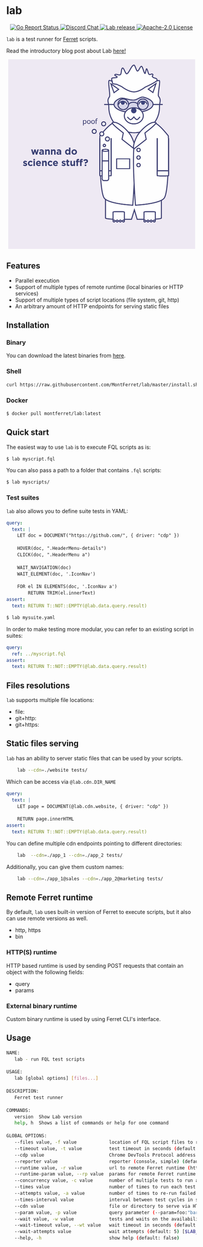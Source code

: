 # lab
<p align="center">
	<a href="https://goreportcard.com/report/github.com/MontFerret/lab">
		<img alt="Go Report Status" src="https://goreportcard.com/badge/github.com/MontFerret/lab">
	</a>
<!-- 	<a href="https://codecov.io/gh/MontFerret/lab">
		<img alt="Code coverage" src="https://codecov.io/gh/MontFerret/lab/branch/master/graph/badge.svg" />
	</a> -->
	<a href="https://discord.gg/kzet32U">
		<img alt="Discord Chat" src="https://img.shields.io/discord/501533080880676864.svg">
	</a>
	<a href="https://github.com/MontFerret/lab/releases">
		<img alt="Lab release" src="https://img.shields.io/github/release/MontFerret/lab.svg">
	</a>
	<a href="https://opensource.org/licenses/Apache-2.0">
		<img alt="Apache-2.0 License" src="http://img.shields.io/badge/license-Apache-brightgreen.svg">
	</a>
</p>

``lab`` is a test runner for [Ferret](https://www.github.com/MontFerret/ferret) scripts.

Read the introductory blog post about Lab [here!](https://www.montferret.dev/blog/say-hello-to-lab/)

<p align="center">
<img alt="lab" src="https://raw.githubusercontent.com/MontFerret/lab/master/assets/landing.png" style="margin-left: auto; margin-right: auto;" width="495px" height="501px" />
</p>

## Features
- Parallel execution
- Support of multiple types of remote runtime (local binaries or HTTP services)
- Support of multiple types of script locations (file system, git, http)
- An arbitrary amount of HTTP endpoints for serving static files

## Installation

### Binary
You can download the latest binaries from [here](https://github.com/MontFerret/lab/releases).

### Shell
```bash
curl https://raw.githubusercontent.com/MontFerret/lab/master/install.sh | sh
```

### Docker
```bash
$ docker pull montferret/lab:latest
```

## Quick start

The easiest way to use ``lab`` is to execute FQL scripts as is:

```bash
$ lab myscript.fql
```

You can also pass a path to a folder that contains ``.fql`` scripts:

```bash
$ lab myscripts/
```

### Test suites

``lab`` also allows you to define suite tests in YAML:

```yaml
query:
  text: |
    LET doc = DOCUMENT("https://github.com/", { driver: "cdp" })
    
    HOVER(doc, ".HeaderMenu-details")
    CLICK(doc, ".HeaderMenu a")
    
    WAIT_NAVIGATION(doc)
    WAIT_ELEMENT(doc, '.IconNav')
    
    FOR el IN ELEMENTS(doc, '.IconNav a')
        RETURN TRIM(el.innerText)
assert:
  text: RETURN T::NOT::EMPTY(@lab.data.query.result)
```

```bash
$ lab mysuite.yaml
```

In order to make testing more modular, you can refer to an existing script in suites:

```yaml
query:
  ref: ../myscript.fql
assert:
  text: RETURN T::NOT::EMPTY(@lab.data.query.result)
```

## Files resolutions

``lab`` supports multiple file locations:

- file:
- git+http:
- git+https:

## Static files serving

``lab`` has an ability to server static files that can be used by your scripts.

```bash
	lab --cdn=./website tests/
```

Which can be access via ``@lab.cdn.DIR_NAME``

```yaml
query:
  text: |
    LET page = DOCUMENT(@lab.cdn.website, { driver: "cdp" })
    
    RETURN page.innerHTML
assert:
  text: RETURN T::NOT::EMPTY(@lab.data.query.result)
```

You can define multiple cdn endpoints pointing to different directories:

```bash
	lab  --cdn=./app_1 --cdn=./app_2 tests/
```

Additionally, you can give them custom names:

```bash
	lab --cdn=./app_1@sales --cdn=./app_2@marketing tests/
```

## Remote Ferret runtime
By default, ``lab`` uses built-in version of Ferret to execute scripts, but it also can use remote versions as well.

- http, https
- bin

### HTTP(S) runtime
HTTP based runtime is used by sending POST requests that contain an object with the following fields:
- query
- params

### External binary runtime
Custom binary runtime is used by using Ferret CLI's interface. 

## Usage

```bash
NAME:
   lab - run FQL test scripts

USAGE:
   lab [global options] [files...]

DESCRIPTION:
   Ferret test runner

COMMANDS:
   version  Show Lab version
   help, h  Shows a list of commands or help for one command

GLOBAL OPTIONS:
   --files value, -f value            location of FQL script files to run [$LAB_FILES]
   --timeout value, -t value          test timeout in seconds (default: 30) [$LAB_TIMEOUT]
   --cdp value                        Chrome DevTools Protocol address (default: "http://127.0.0.1:9222") [$LAB_CDP]
   --reporter value                   reporter (console, simple) (default: "console") [$LAB_REPORTER]
   --runtime value, -r value          url to remote Ferret runtime (http, https or bin) [$LAB_RUNTIME]
   --runtime-param value, --rp value  params for remote Ferret runtime (--runtime-param=headers:{"KeyId": "abcd"} --runtime-param=path:"/ferret" }) [$LAB_RUNTIME_PARAM]
   --concurrency value, -c value      number of multiple tests to run at a time (default: 1) [$LAB_CONCURRENCY]
   --times value                      number of times to run each test (default: 1) [$LAB_TIMES]
   --attempts value, -a value         number of times to re-run failed tests (default: 1) [$LAB_ATTEMPTS]
   --times-interval value             interval between test cycles in seconds (default: 0) [$LAB_TIMES_INTERVAL]
   --cdn value                        file or directory to serve via HTTP (./dir as default or ./dir@name with alias) [$LAB_CDN]
   --param value, -p value            query parameter (--param=foo:"bar", --param=id:1) [$LAB_PARAM]
   --wait value, -w value             tests and waits on the availability of remote resources (--wait http://127.0.0.1:9222/json/version --wait postgres://locahost:5432/mydb) [$LAB_WAIT]
   --wait-timeout value, --wt value   wait timeout in seconds (default: 5) [$LAB_WAIT_TIMEOUT]
   --wait-attempts value              wait attempts (default: 5) [$LAB_WAIT_ATTEMPTS]
   --help, -h                         show help (default: false)
```
